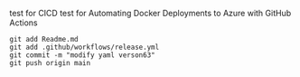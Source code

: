 test for CICD
test for Automating Docker Deployments to Azure with GitHub Actions

```
git add Readme.md
git add .github/workflows/release.yml
git commit -m "modify yaml verson63"
git push origin main
```